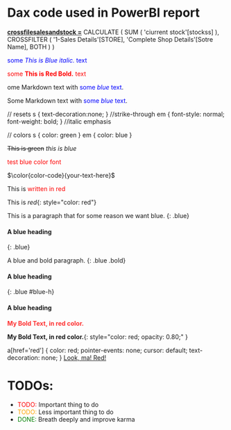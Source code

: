 # Dax code used in PowerBI report

<a href="red">**crossfilesalesandstock =**</a>
CALCULATE (
    SUM ( 'ciurrent stock'[stockss] ),
    CROSSFILTER ( '1-Sales Details'[STORE], 'Complete Shop Details'[Sotre Name], BOTH )
)



<span style="color:blue">some *This is Blue italic.* text</span>

<span style="color:red">some **This is Red Bold.** text</span>

ome Markdown text with <span style="color:blue">some *blue* text</span>.

<p>Some Markdown text with <span style="color:blue">some <em>blue</em> text</span>.</p>

// resets
s { text-decoration:none; } //strike-through
em { font-style: normal; font-weight: bold; } //italic emphasis


// colors
s { color: green }
em { color: blue }

~~This is green~~
_this is blue_

<font color='red'>test blue color font</font>

$\color{color-code}{your-text-here}$

This is <span style="color: red">written in red</span>

This is *red*{: style="color: red"}

This is a paragraph that for some reason we want blue.
{: .blue}

#### A blue heading
{: .blue}

A blue and bold paragraph.
{: .blue .bold}

#### A blue heading
{: .blue #blue-h}

<h4 class="blue" id="blue-h">A blue heading</h4>

<strong style="color: red; opacity: 0.80;">My Bold Text, in red color.</strong>

**My Bold Text, in red color.**{: style="color: red; opacity: 0.80;" }

a[href='red'] {
    color: red;
    pointer-events: none;
    cursor: default;
    text-decoration: none;
}
<a href="red">Look, ma! Red!</a>

<style>
r { color: Red }
o { color: Orange }
g { color: Green }
</style>

# TODOs:

- <r>TODO:</r> Important thing to do
- <o>TODO:</o> Less important thing to do
- <g>DONE:</g> Breath deeply and improve karma

